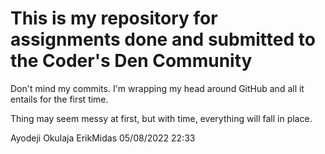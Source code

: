 # This is my repository for assignments done and submitted to the Coder's Den Community

Don't mind my commits. I'm wrapping my head around GitHub and all it entails for the first time. 

Thing may seem messy at first, but with time, everything will fall in place.

Ayodeji Okulaja 
ErikMidas
05/08/2022 22:33
